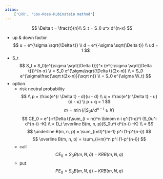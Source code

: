 ```yaml
---
alias:
    ['CRR', 'Cox-Ross-Rubinstein method']
---
```

$$
\Delta t = \frac{t}{n}\\
S_t = S_0 u^x d^{n-x}
$$
- up & down factor
    $$
    u = e^{\sigma \sqrt{\Delta t}} \\
    d = e^{-\sigma \sqrt{\Delta t}} \\
    ud = 1
    $$
- S_t
    $$
    S_t = S_0(e^{\sigma \sqrt{\Delta t}})^x (e^{-\sigma \sqrt{\Delta t}})^{n-x} \\ 
    = S_0 e^{\sigma\sqrt{\Delta t}(2x-n)} \\ 
    = S_0 e^{\sigma\frac{\sqrt t(2x-n)}{\sqrt n}} \\
    = S_0 e^{\sigma W_t}
    $$
- option
    - risk neutral probability
        $$
        \\
        p = \frac{e^{r \Delta t} - d}{u - d} \\
        q = \frac{e^{r \Delta t} - u}{d - u} \\
        p + q = 1
        $$
    $$
    m = \min \{i | S_0 u^i d^{n-i} \geq K\}
    $$
    $$
    CE_0 = e^{-r\Delta t}\sum_{i = m}^n \binom n i q^i(1-q)^i (S_0u^i d^{n-i} -K) \\
    = D_t \overline B(m, n, p)(S_0u^i d^{n-i} -K) \\
    = 
    $$
    $$
    \underline B(m, n, p) = \sum_{i=0}^{m-1} p^i (1-p^{n-i})
    $$
    $$
    \overline B(m, n, p) = \sum_{i=m}^n p^i (1-p^{n-i})
    $$
    - call
        $$
        CE_0 = S_0 B(m, N, \bar q) -KRB(m,N, q)
        $$
    - put
        $$
        PE_0 = S_0 B(m, N, \bar q) -KRB(m,N, q)
        $$